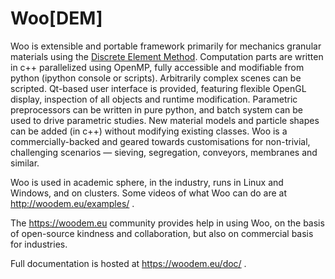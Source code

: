 Woo[DEM]
============

Woo is extensible and portable framework primarily for mechanics granular materials using the [Discrete Element Method](https://en.wikipedia.org/wiki/Discrete_element_method). Computation parts are written in c++ parallelized using OpenMP, fully accessible and modifiable from python (ipython console or scripts). Arbitrarily complex scenes can be scripted. Qt-based user interface is provided, featuring flexible OpenGL display, inspection of all objects and runtime modification. Parametric preprocessors can be written in pure python, and batch system can be used to drive parametric studies. New material models and particle shapes can be added (in c++) without modifying existing classes. Woo is a commercially-backed and geared towards customisations for non-trivial, challenging scenarios — sieving, segregation, conveyors, membranes and similar.

Woo is used in academic sphere, in the industry, runs in Linux and Windows, and on clusters. Some videos of what Woo can do are at http://woodem.eu/examples/ .

The https://woodem.eu community provides help in using Woo, on the basis of open-source kindness and collaboration, but also on commercial basis for industries.

Full documentation is hosted at https://woodem.eu/doc/ .
